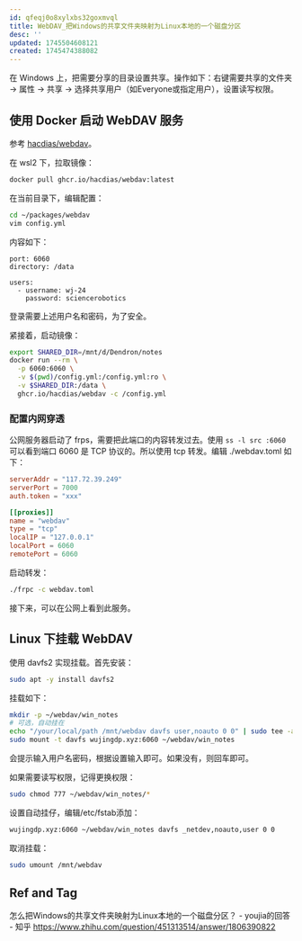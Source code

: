 ```yaml
---
id: qfeqj0o8xylxbs32goxmvql
title: WebDAV_把Windows的共享文件夹映射为Linux本地的一个磁盘分区
desc: ''
updated: 1745504608121
created: 1745474388082
---
```


在 Windows 上，把需要分享的目录设置共享。操作如下：右键需要共享的文件夹 → 属性 → 共享 → 选择共享用户（如Everyone或指定用户），设置读写权限。

## 使用 Docker 启动 WebDAV 服务

参考 [hacdias/webdav](https://github.com/hacdias/webdav)。

在 wsl2 下，拉取镜像：

```bash
docker pull ghcr.io/hacdias/webdav:latest
```

在当前目录下，编辑配置：

```bash
cd ~/packages/webdav
vim config.yml
```

内容如下：

```
port: 6060
directory: /data

users:
  - username: wj-24
    password: sciencerobotics
```

登录需要上述用户名和密码，为了安全。

紧接着，启动镜像：

```bash
export SHARED_DIR=/mnt/d/Dendron/notes
docker run --rm \
  -p 6060:6060 \
  -v $(pwd)/config.yml:/config.yml:ro \
  -v $SHARED_DIR:/data \
  ghcr.io/hacdias/webdav -c /config.yml
```

### 配置内网穿透

公网服务器启动了 frps，需要把此端口的内容转发过去。使用 `ss -l src :6060` 可以看到端口 6060 是 TCP 协议的。所以使用 tcp 转发。编辑 ./webdav.toml 如下：

```toml
serverAddr = "117.72.39.249"
serverPort = 7000
auth.token = "xxx"

[[proxies]]
name = "webdav"
type = "tcp"
localIP = "127.0.0.1"
localPort = 6060
remotePort = 6060
```

启动转发：

```bash
./frpc -c webdav.toml
```

接下来，可以在公网上看到此服务。

## Linux 下挂载 WebDAV

使用 davfs2 实现挂载。首先安装：

```bash
sudo apt -y install davfs2
```

挂载如下：

```bash
mkdir -p ~/webdav/win_notes
# 可选，自动挂在
echo "/your/local/path /mnt/webdav davfs user,noauto 0 0" | sudo tee -a /etc/fstab
sudo mount -t davfs wujingdp.xyz:6060 ~/webdav/win_notes
```

会提示输入用户名密码，根据设置输入即可。如果没有，则回车即可。

如果需要读写权限，记得更换权限：

```bash
sudo chmod 777 ~/webdav/win_notes/*
```

设置自动挂仔，​​编辑/etc/fstab添加：

```bash
wujingdp.xyz:6060 ~/webdav/win_notes davfs _netdev,noauto,user 0 0
```

取消挂载：

```bash
sudo umount /mnt/webdav
```

## Ref and Tag

怎么把Windows的共享文件夹映射为Linux本地的一个磁盘分区？ - youjia的回答 - 知乎
https://www.zhihu.com/question/451313514/answer/1806390822